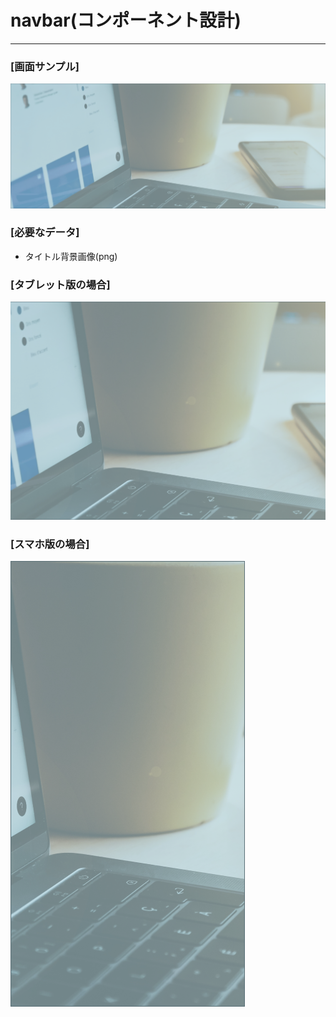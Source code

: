 # navbar(コンポーネント設計)

---

### [画面サンプル]

![コンポーネント](img/hero_design.png)

### [必要なデータ]

- タイトル背景画像(png)

### [タブレット版の場合]

![タブレット版コンポーネント](img/hero_tablet.png)

### [スマホ版の場合]

![スマホ版コンポーネント](img/hero_iphone.png)